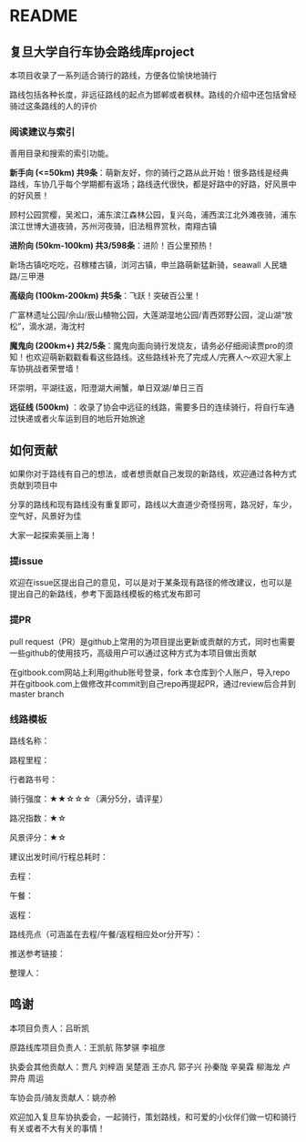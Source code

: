 # README

## 复旦大学自行车协会路线库project

本项目收录了一系列适合骑行的路线，方便各位愉快地骑行

路线包括各种长度，非远征路线的起点为邯郸或者枫林。路线的介绍中还包括曾经骑过这条路线的人的评价

### 阅读建议与索引

善用目录和搜索的索引功能。

**新手向 (<=50km) 共9条**：萌新友好，你的骑行之路从此开始！很多路线是经典路线，车协几乎每个学期都有返场；路线迭代很快，都是好路中的好路，好风景中的好风景！

顾村公园赏樱，吴淞口，浦东滨江森林公园，复兴岛，浦西滨江北外滩夜骑，浦东滨江世博大道夜骑，苏州河夜骑，旧法租界赏秋，南翔古镇

**进阶向 (50km-100km) 共3/598条**：进阶！百公里预热！

新场古镇吃吃吃，召稼楼古镇，浏河古镇，申兰路萌新猛新骑，seawall 人民塘路/三甲港

**高级向 (100km-200km) 共5条**：飞跃！突破百公里！

广富林遗址公园/佘山/辰山植物公园，大莲湖湿地公园/青西郊野公园，淀山湖“放松”，滴水湖，海沈村

**魔鬼向 (200km+) 共2/5条**：魔鬼向面向骑行发烧友，请务必仔细阅读贾pro的须知！也欢迎萌新戳戳看看这些路线。这些路线补充了完成人/完赛人～欢迎大家上车协挑战者荣誉墙！

环崇明，平湖往返，阳澄湖大闸蟹，单日双湖/单日三百

**远征线 (500km)** ：收录了协会中远征的线路，需要多日的连续骑行，将自行车通过快递或者火车运到目的地后开始旅途



## 如何贡献

如果你对于路线有自己的想法，或者想贡献自己发现的新路线，欢迎通过各种方式贡献到项目中

分享的路线和现有路线没有重复即可，路线以大直道少奇怪拐弯，路况好，车少，空气好，风景好为佳

大家一起探索美丽上海！

### 提issue

欢迎在issue区提出自己的意见，可以是对于某条现有路径的修改建议，也可以是提出自己的新路线，参考下面路线模板的格式发布即可

### 提PR

pull request（PR）是github上常用的为项目提出更新或贡献的方式，同时也需要一些github的使用技巧，高级用户可以通过这种方式为本项目做出贡献

在gitbook.com网站上利用github账号登录，fork 本仓库到个人账户，导入repo并在gitbook.com上做修改并commit到自己repo再提起PR，通过review后合并到master branch

### 线路模板

路线名称：

路程里程：

行者路书号：

骑行强度：★★☆☆☆（满分5分，请评星）

路况指数：★☆

风景评分：★☆

建议出发时间/行程总耗时：

去程：

午餐：

返程：

路线亮点（可涵盖在去程/午餐/返程相应处or分开写）：

推送参考链接：

整理人：



## 鸣谢

本项目负责人：吕昕凯

原路线库项目负责人：王凯航 陈梦骐 李祖彦

执委会其他贡献人：贾凡 刘梓涵 吴楚涵 王亦凡 郭子兴 孙秦陇 辛昊霖 柳海龙 卢羿舟 周运

车协会员/骑友贡献人：姚亦舲

欢迎加入复旦车协执委会，一起骑行，策划路线，和可爱的小伙伴们做一切和骑行有关或者不大有关的事情！





